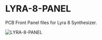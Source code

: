 # LYRA-8-PANEL
PCB Front Panel files for Lyra 8 Synthesizer.

![LYRA-8-PANEL](https://https://github.com/oscillosaurus/LYRA-8-PANEL/blob/master/LYRA-8-PANEL.jpg?raw=true)
